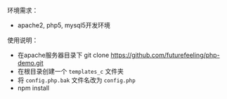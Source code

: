 环境需求：
- apache2, php5, mysql5开发环境

使用说明：
- 在apache服务器目录下 git clone https://github.com/futurefeeling/php-demo.git
- 在根目录创建一个 `templates_c` 文件夹
- 将 `config.php.bak` 文件名改为 `config.php`
- npm install
